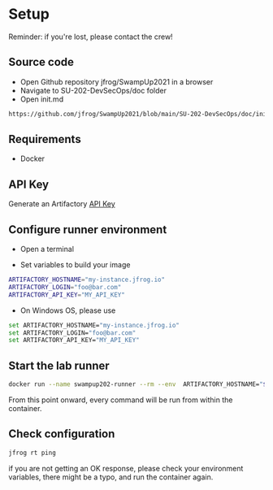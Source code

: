 # Setup

Reminder: if you're lost, please contact the crew!

## Source code

- Open Github repository jfrog/SwampUp2021 in a browser
- Navigate to SU-202-DevSecOps/doc folder
- Open init.md

```bash
https://github.com/jfrog/SwampUp2021/blob/main/SU-202-DevSecOps/doc/init.md
```

## Requirements

- Docker

## API Key

Generate an Artifactory [API Key](https://www.jfrog.com/confluence/display/JFROG/User+Profile#UserProfile-APIKey)

## Configure runner environment

- Open a terminal

- Set variables to build your image
```bash
ARTIFACTORY_HOSTNAME="my-instance.jfrog.io"
ARTIFACTORY_LOGIN="foo@bar.com"
ARTIFACTORY_API_KEY="MY_API_KEY"
```

- On Windows OS, please use
```bash
set ARTIFACTORY_HOSTNAME="my-instance.jfrog.io"
set ARTIFACTORY_LOGIN="foo@bar.com"
set ARTIFACTORY_API_KEY="MY_API_KEY"
```

## Start the lab runner

```bash
docker run --name swampup202-runner --rm --env  ARTIFACTORY_HOSTNAME="${ARTIFACTORY_HOSTNAME}" --env ARTIFACTORY_LOGIN="${ARTIFACTORY_LOGIN}" --env ARTIFACTORY_API_KEY="${ARTIFACTORY_API_KEY}" -it -v "/var/run/docker.sock:/var/run/docker.sock" swampup202.jfrog.io/swampup/swampup202-runner
```

From this point onward, every command will be run from within the container.

## Check configuration

```bash
jfrog rt ping
```

if you are not getting an OK response, please check your environment variables, there might be a typo, and run the container again.
